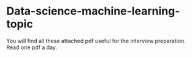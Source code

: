 # Data-science-machine-learning-topic
You will find all these attached pdf useful for the interview preparation. Read one pdf a day. 

